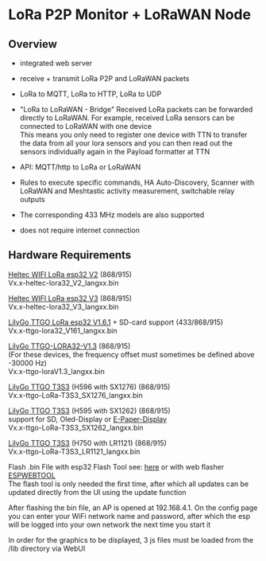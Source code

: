 # LoRa P2P Monitor + LoRaWAN Node

## Overview
* integrated web server
  
* receive + transmit LoRa P2P and LoRaWAN packets

* LoRa to MQTT, LoRa to HTTP, LoRa to UDP

* "LoRa to LoRaWAN - Bridge" Received LoRa packets can be forwarded directly to LoRaWAN. For example, received LoRa sensors can be connected to LoRaWAN with one device   
  This means you only need to register one device with TTN to transfer the data from all your lora sensors and you can then read out the sensors individually again in the Payload formatter at TTN

* API: MQTT/http to LoRa or LoRaWAN

* Rules to execute specific commands, HA Auto-Discovery, Scanner with LoRaWAN and Meshtastic activity measurement, switchable relay outputs

* The corresponding 433 MHz models are also supported

* does not require internet connection

## Hardware Requirements

[Heltec WIFI LoRa esp32 V2](https://heltec.org/project/wifi-lora-32v2/)    (868/915)   
Vx.x-heltec-lora32_V2_langxx.bin   

[Heltec WIFI LoRa esp32 V3](https://heltec.org/project/wifi-lora-32v3/)    (868/915)   
Vx.x-heltec-lora32_V3_langxx.bin   

[LilyGo TTGO LoRa esp32 V1.6.1](https://github.com/LilyGO/TTGO-LoRa32-V2.1) + SD-card support   (433/868/915)    
Vx.x-ttgo-lora32_V161_langxx.bin   

[LilyGo TTGO-LORA32-V1.3](https://github.com/LilyGO/TTGO-LORA32/tree/LilyGO-V1.3-868)        (868/915)    
(For these devices, the frequency offset must sometimes be defined above -30000 Hz)      
Vx.x-ttgo-loraV1.3_langxx.bin   

[LilyGo TTGO T3S3](https://www.lilygo.cc/products/t3s3-v1-0?variant=42586879688885) (H596 with SX1276)      (868/915)   
Vx.x-ttgo-LoRa-T3S3_SX1276_langxx.bin   

[LilyGo TTGO T3S3](https://www.lilygo.cc/products/t3s3-v1-0?variant=42586879721653) (H595 with SX1262)     (868/915)    
support for SD, Oled-Display or [E-Paper-Display](https://www.bastelgarage.ch/lora/lora-kits-boards/lilygo-lora-t3s3-e-paper-esp32-s3-868mhz-sx1262)   
Vx.x-ttgo-LoRa-T3S3_SX1262_langxx.bin   

[LilyGo TTGO T3S3](https://lilygo.cc/products/t3-s3-lr1121) (H750 with LR1121)     (868/915)    
Vx.x-ttgo-LoRa-T3S3_LR1121_langxx.bin  
   


Flash .bin File with esp32 Flash Tool see: [here](Flash-Instructions/Flash-Instructions.pdf) or with web flasher [ESPWEBTOOL](https://esp.huhn.me/)  
The flash tool is only needed the first time, after which all updates can be updated directly from the UI using the update function

After flashing the bin file, an AP is opened at 192.168.4.1. On the config page you can enter your WiFi network name and password, after which the esp will be logged into your own network the next time you start it

In order for the graphics to be displayed, 3 js files must be loaded from the /lib directory via WebUI
